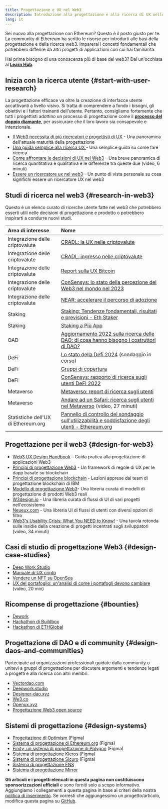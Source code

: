```yaml
---
title: Progettazione e UX nel Web3
description: Introduzione alla progettazione e alla ricerca di UX nello spazio web3 e in Ethereum
lang: it
---
```


Sei nuovo alla progettazione con Ethereum? Questo è il posto giusto per te. La community di Ethereum ha scritto le risorse per introdurti alle basi della progettazione e della ricerca web3. Imparerai i concetti fondamentali che potrebbero differire da altri progetti di applicazioni con cui hai familiarità.

Hai prima bisogno di una conoscenza più di base del web3? Dai un'occhiata al [**Learn Hub**](/learn/).

## Inizia con la ricerca utente {#start-with-user-research}

La progettazione efficace va oltre la creazione di interfacce utente accattivanti a livello visivo. Si tratta di comprendere a fondo i bisogni, gli obiettivi e i fattori trainanti dell'utente. Pertanto, consigliamo fortemente che tutti i progettisti adottino un processo di progettazione come il [**processo del doppio diamante**](https://en.wikipedia.org/wiki/Double_Diamond_(design_process_model)), per assicurare che il loro lavoro sia consapevole e intenzionale.

- [Il Web3 necessita di più ricercatori e progettisti di UX](https://blog.akasha.org/akasha-conversations-9-web3-needs-more-ux-researchers-and-designers) - Una panoramica dell'attuale maturità della progettazione
- [Una guida semplice alla ricerca UX ](https://uxplanet.org/a-complete-guide-to-ux-research-for-web-3-0-products-d6bead20ebb1) - Una semplice guida su come fare ricerca
- [Come affrontare le decisioni di UX nel Web3](https://archive.devcon.org/archive/watch/6/data-empathy-how-to-approach-ux-decisions-in-web3/) - Una breve panoramica di ricerca quantitativa e qualitativa e le differenze tra queste due (video, 6 minuti)
- [Essere un ricercatore ux nel web3](https://medium.com/@georgia.rakusen/what-its-like-being-a-user-researcher-in-web3-6a4bcc096849) - Un punto di vista personale su cosa significhi essere un ricercatore UX nel web3

## Studi di ricerca nel web3 {#research-in-web3}

Questo è un elenco curato di ricerche utente fatte nel web3 che potrebbero esserti utili nelle decisioni di progettazione e prodotto o potrebbero inspirarti a condurre nuovi studi.

| Area di interesse                                                     | Nome                                                                                                                                                                                      |
|:--------------------------------------------------------------------- |:----------------------------------------------------------------------------------------------------------------------------------------------------------------------------------------- |
| <Badge colorScheme="green">Integrazione delle criptovalute</Badge>    | [CRADL: la UX nelle criptovalute](https://docs.google.com/presentation/d/1s2OPSH5sMJzxRYaJSSRTe8W2iIoZx0PseIV-WeZWD1s/edit?usp=sharing)                                                   |
| <Badge colorScheme="green">Integrazione delle criptovalute</Badge>    | [CRADL: ingresso nelle criptovalute](https://docs.google.com/presentation/d/1R9nFuzA-R6SxaGCKhoMbE4Vxe0JxQSTiHXind3LVq_w/edit?usp=sharing)                                                |
| <Badge colorScheme="green">Integrazione delle criptovalute</Badge>    | [Report sulla UX Bitcoin](https://github.com/patestevao/BitcoinUX-report/blob/master/report.md)                                                                                           |
| <Badge colorScheme="green">Integrazione delle criptovalute</Badge>    | [ConSensys: lo stato della percezione del Web3 nel mondo nel 2023](https://consensys.io/insight-report/web3-and-crypto-global-survey-2023)                                                |
| <Badge colorScheme="green">Integrazione delle criptovalute</Badge>    | [NEAR: accelerare il percorso di adozione](https://drive.google.com/file/d/1VuaQP4QSaQxR5ddQKTMGI0b0rWdP7uGn/view)                                                                        |
| <Badge colorScheme="purple">Staking</Badge>                           | [Staking: Tendenze fondamentali, risultati e previsioni - Eth Staker](https://lookerstudio.google.com/u/0/reporting/cafcee00-e1af-4148-bae8-442a88ac75fa/page/p_ja2srdhh2c?s=hmbTWDh9hJo) |
| <Badge colorScheme="purple">Staking</Badge>                           | [Staking a Più App](https://github.com/threshold-network/UX-User-Research/blob/main/Multi-App%20Staking%20(MAS)/iterative-user-study/MAS%20Iterative%20User%20Study.pdf)                  |
| <Badge colorScheme="red">OAD</Badge>                                  | [Aggiornamento 2022 sulla ricerca delle DAO: di cosa hanno bisogno i costruttori di DAO?](https://blog.aragon.org/2022-dao-research-update/)                                              |
| <Badge colorScheme="pink">DeFi</Badge>                                | [Lo stato della Defi 2024](https://stateofdefi.org/) (sondaggio in corso)                                                                                                                 |
| <Badge colorScheme="pink">DeFi</Badge>                                | [Gruppi di copertura](https://github.com/threshold-network/UX-User-Research/tree/main/Keep%20Coverage%20Pool)                                                                             |
| <Badge colorScheme="pink">DeFi</Badge>                                | [ConSensys: rapporto di ricerca sugli utenti DeFI 2022](https://cdn2.hubspot.net/hubfs/4795067/ConsenSys%20Codefi-Defi%20User%20ResearchReport.pdf)                                       |
| <Badge colorScheme="gray">Metaverso</Badge>                           | [Metaverso: report di ricerca sugli utenti](https://www.politico.com/f/?id=00000187-7685-d820-a7e7-7e85d1420000)                                                                          |
| <Badge colorScheme="gray">Metaverso</Badge>                           | [Andare ad un Safari: ricerca sugli utenti nel Metaverso](https://archive.devcon.org/archive/watch/6/going-on-safari-researching-users-in-the-metaverse/?tab=YouTube) (video, 27 minuti)  |
| <Badge colorScheme="blue">Statistiche dell'UX di Ethereum.org</Badge> | [Pannello di controllo del sondaggio sull'utilizzabilità e soddisfazione degli utenti - Ethereum.org](https://lookerstudio.google.com/reporting/0a189a7c-a890-40db-a5c6-009db52c81c9)     |

## Progettazione per il web3 {#design-for-web3}

- [Web3 UX Design Handbook](https://web3ux.design/) - Guida pratica alla progettazione di applicazioni Web3
- [Principi di progettazione Web3](https://medium.com/@lyricalpolymath/web3-design-principles-f21db2f240c1) - Un framework di regole di UX per le dapp basate su blockchain
- [Principi di progettazione blockchain](https://medium.com/design-ibm/blockchain-design-principles-599c5c067b6e) - Lezioni apprese dal team di progettazione blockchain di IBM
- [Modello di progettazione Web3](https://www.web3designpatterns.io/)- Una libreria curata di modelli di progettazione di prodotti Web3 reali
- [W3design.io](https://w3design.io/) - Una libreria curata di flussi di UI di vari progetti nell'ecosistema
- [Neueux.com](https://neueux.com/apps) - Una libreria UI di flussi di utenti con diversi opzioni di filtro
- [Web3's Usability Crisis: What You NEED to Know!](https://www.youtube.com/watch?v=oBSXT_6YDzg) - Una tavola rotonda sulle insidie della creazione di progetti incentrati sugli sviluppatori (video, 34 minuti)

## Casi di studio di progettazione Web3 {#design-case-studies}

- [Deep Work Studio](https://deepwork.studio/case-studies/)
- [Manuale di UX cripto](https://www.cryptouxhandbook.com/)
- [Vendere un NFT su OpenSea](https://builtformars.com/case-studies/opensea)
- [UX del portafoglio: un'analisi di come i portafogli devono cambiare](https://www.youtube.com/watch?v=oTpuxYj8JWI&ab_channel=ETHDenver) (video, 20 min)

## Ricompense di progettazione {#bounties}

- [Dework](https://app.dework.xyz/bounties)
- [Hackathon di Buildbox](https://app.buidlbox.io/)
- [Hackathon di ETHGlobal](https://ethglobal.com/)

## Progettazione di DAO e di community {#design-daos-and-communities}

Partecipate ad organizzazioni professionali guidate dalla community o unitevi a gruppi di progettazione per discutere argomenti e tendenze legati a progetti e alla ricerca con altri membri.

- [Vectordao.com](https://vectordao.com/)
- [Deepwork.studio](https://www.deepwork.studio/)
- [Designer-dao.xyz](https://www.designer-dao.xyz/)
- [We3.co](https://we3.co/)
- [Openux.xyz](https://openux.xyz/)
- [Progettazione Web3 open source](https://www.web3designers.org/)

## Sistemi di progettazione {#design-systems}

- [Progettazione di Optimism ](https://www.figma.com/@optimism) (Figma)
- [Sistema di progettazione di Ethereum.org](https://www.figma.com/@ethdotorg) (Figma)
- [Finity, un sistema di progettazione di Polygon](https://www.figma.com/community/file/1073921725197233598/finity-design-system) (Figma)
- [Sistema di progettazione Kleros](https://www.figma.com/community/file/999852250110186964/kleros-design-system) (Figma)
- [Sistema di progettazione Sicuro](https://www.figma.com/community/file/1337417127407098506/safe-design-system) (Figma)
- [Sistema di progettazione ENS](https://thorin.ens.domains/)
- [Sistema di progettazione Mirror](https://degen-xyz.vercel.app/)

**Gli articoli e i progetti elencati in questa pagina non costituiscono sponsorizzazioni ufficiali** e sono forniti solo a scopo informativo. Aggiungiamo i collegamenti a questa pagina in base ai criteri della nostra [politica di inserimento](/contributing/design/adding-design-resources). Se vorresti che aggiungessimo un progetto/articolo, modifica questa pagina su [GitHub](https://github.com/ethereum/ethereum-org-website/blob/dev/public/content/developers/docs/design-and-ux/index.md).
